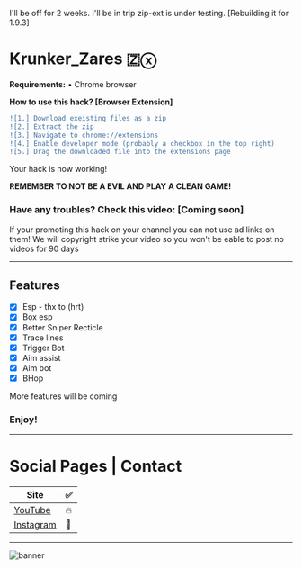 I'll be off for 2 weeks. I'll be in trip
zip-ext is under testing. [Rebuilding it for 1.9.3]
# Krunker_Zares 🇿ⓧ

<b>Requirements:</b> • Chrome browser</br>

**How to use this hack? [Browser Extension]**
```diff
![1.] Download exeisting files as a zip
![2.] Extract the zip
![3.] Navigate to chrome://extensions
![4.] Enable developer mode (probably a checkbox in the top right)
![5.] Drag the downloaded file into the extensions page
```
Your hack is now working!

**REMEMBER TO NOT BE A EVIL AND PLAY A CLEAN GAME!**

### Have any troubles? Check this video: [Coming soon]

If your promoting this hack on your channel you can not use ad links on them! We will copyright strike your video so you won't be eable to post no videos for 90 days
______________________________________________________________________________
## Features

- [x] Esp - thx to (hrt)
- [x] Box esp
- [x] Better Sniper Recticle
- [x] Trace lines
- [x] Trigger Bot
- [x] Aim assist
- [x] Aim bot
- [x] BHop

More features will be coming

### Enjoy!
______________________________________________________________________________
# Social Pages | Contact

| Site | ✅ |
| --- | --- |
| [YouTube](https://www.youtube.com/channel/UCLxuarUbS3qzUy2SpLf3WEg) |   🔥  |
| [Instagram](https://www.instagram.com/zaresplusx/) |  📸  |
______________________________________________________________________________

![banner](https://i.ytimg.com/vi/Q8vwdLJaPtY/maxresdefault.jpg)
